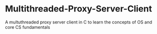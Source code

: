 # Multithreaded-Proxy-Server-Client
 A multuthreaded proxy server client in C to learn the concepts of OS and core CS fundamentals
